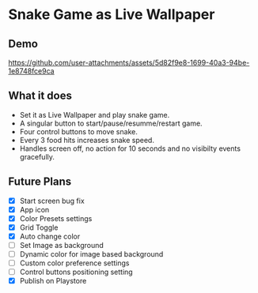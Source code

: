 # Snake Game as Live Wallpaper

## Demo

<https://github.com/user-attachments/assets/5d82f9e8-1699-40a3-94be-1e8748fce9ca>

## What it does

- Set it as Live Wallpaper and play snake game.
- A singular button to start/pause/resumme/restart game.
- Four control buttons to move snake.
- Every 3 food hits increases snake speed.
- Handles screen off, no action for 10 seconds and no visibilty events gracefully.

## Future Plans

- [x] Start screen bug fix
- [x] App icon
- [x] Color Presets settings
- [x] Grid Toggle
- [x] Auto change color
- [ ] Set Image as background
- [ ] Dynamic color for image based background
- [ ] Custom color preference settings
- [ ] Control buttons positioning setting
- [x] Publish on Playstore
